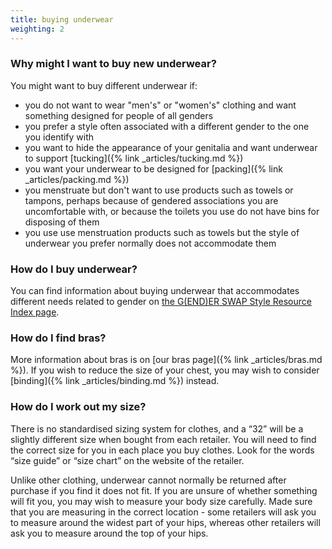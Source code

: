 ```yaml
---
title: buying underwear
weighting: 2
---
```


### Why might I want to buy new underwear?

You might want to buy different underwear if:

- you do not want to wear "men's" or "women's" clothing and want something designed for people of all genders
- you prefer a style often associated with a different gender to the one you identify with
- you want to hide the appearance of your genitalia and want underwear to support [tucking]({% link _articles/tucking.md %})
- you want your underwear to be designed for [packing]({% link _articles/packing.md %})
- you menstruate but don't want to use products such as towels or tampons, perhaps because of gendered associations you are uncomfortable with, or because the toilets you use do not have bins for disposing of them
- you use use menstruation products such as towels but the style of underwear you prefer normally does not accommodate them

### How do I buy underwear?

You can find information about buying underwear that accommodates different needs related to gender on [the G(END)ER SWAP Style Resource Index page](https://genderswap.org/style-resource-index).

### How do I find bras?

More information about bras is on [our bras page]({% link _articles/bras.md %}). If you wish to reduce the size of your chest, you may wish to consider [binding]({% link _articles/binding.md %}) instead.

### How do I work out my size?

There is no standardised sizing system for clothes, and a “32” will be a slightly different size when bought from each retailer. You will need to find the correct size for you in each place you buy clothes. Look for the words “size guide” or “size chart” on the website of the retailer.

Unlike other clothing, underwear cannot normally be returned after purchase if you find it does not fit. If you are unsure of whether something will fit you, you may wish to measure your body size carefully. Made sure that you are measuring in the correct location - some retailers will ask you to measure around the widest part of your hips, whereas other retailers will ask you to measure around the top of your hips.